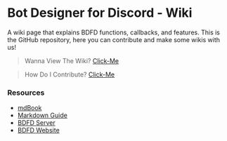 # Bot Designer for Discord - Wiki
A wiki page that explains BDFD functions, callbacks, and features. This is the GitHub repository, here you can contribute and make some wikis with us!

> Wanna View The Wiki? [Click-Me](https://nilpointer-software.github.io/bdfd-wiki/foreword.html)

> How Do I Contribute? [Click-Me](CONTRIBUTING.md)

### Resources
- [mdBook](https://github.com/rust-lang/mdBook)
- [Markdown Guide](https://guides.github.com/features/mastering-markdown/)
- [BDFD Server](https://botdesignerdiscord.com/discord)
- [BDFD Website](https://botdesignerdiscord.com)
